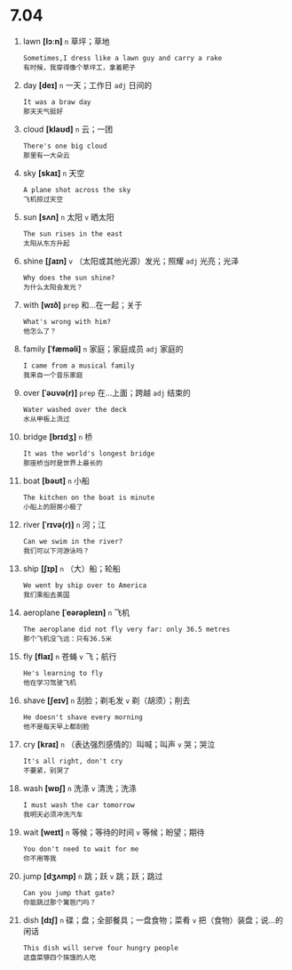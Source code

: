 # 7.04

1. lawn **[lɔːn]** `n` 草坪；草地

   ```
   Sometimes,I dress like a lawn guy and carry a rake
   有时候，我穿得像个草坪工，拿着耙子
   ```

2. day **[deɪ]** `n` 一天；工作日 `adj` 日间的

   ```
   It was a braw day
   那天天气挺好
   ```

3. cloud **[klaʊd]** `n` 云；一团

   ```
   There's one big cloud
   那里有一大朵云
   ```

4. sky **[skaɪ]** `n` 天空

   ```
   A plane shot across the sky
   飞机掠过天空
   ```

5. sun **[sʌn]** `n` 太阳 `v` 晒太阳

   ```
   The sun rises in the east
   太阳从东方升起
   ```

6. shine **[ʃaɪn]** `v` （太阳或其他光源）发光；照耀 `adj` 光亮；光泽

   ```
   Why does the sun shine?
   为什么太阳会发光？
   ```

7. with **[wɪð]** `prep` 和...在一起；关于

   ```
   What's wrong with him?
   他怎么了？
   ```

8. family **[ˈfæməli]** `n` 家庭；家庭成员 `adj` 家庭的

   ```
   I came from a musical family
   我来自一个音乐家庭
   ```

9. over **[ˈəʊvə(r)]** `prep` 在...上面；跨越 `adj` 结束的

   ```
   Water washed over the deck
   水从甲板上流过
   ```

10. bridge **[brɪdʒ]** `n` 桥

    ```
    It was the world's longest bridge
    那座桥当时是世界上最长的
    ```

11. boat **[bəʊt]** `n` 小船

    ```
    The kitchen on the boat is minute
    小船上的厨房小极了
    ```

12. river **[ˈrɪvə(r)]** `n` 河；江

    ```
    Can we swim in the river?
    我们可以下河游泳吗？
    ```

13. ship **[ʃɪp]** `n` （大）船；轮船

    ```
    We went by ship over to America
    我们乘船去美国
    ```

14. aeroplane **[ˈeərəpleɪn]** `n` 飞机

    ```
    The aeroplane did not fly very far: only 36.5 metres
    那个飞机没飞远：只有36.5米
    ```

15. fly **[flaɪ]** `n` 苍蝇 `v` 飞；航行

    ```
    He's learning to fly
    他在学习驾驶飞机
    ```

16. shave **[ʃeɪv]** `n` 刮脸；剃毛发 `v` 剃（胡须）；削去

    ```
    He doesn't shave every morning
    他不是每天早上都刮脸
    ```

17. cry **[kraɪ]** `n` （表达强烈感情的）叫喊；叫声 `v` 哭；哭泣

    ```
    It's all right, don't cry
    不要紧，别哭了
    ```

18. wash **[wɒʃ]** `n` 洗涤 `v` 清洗；洗涤

    ```
    I must wash the car tomorrow
    我明天必须冲洗汽车
    ```

19. wait **[weɪt]** `n` 等候；等待的时间 `v` 等候；盼望；期待

    ```
    You don't need to wait for me
    你不用等我
    ```

20. jump **[dʒʌmp]** `n` 跳；跃 `v` 跳；跃；跳过

    ```
    Can you jump that gate?
    你能跳过那个篱笆门吗？
    ```

21. dish **[dɪʃ]** `n` 碟；盘；全部餐具；一盘食物；菜肴 `v` 把（食物）装盘；说...的闲话

    ```
    This dish will serve four hungry people
    这盘菜够四个挨饿的人吃
    ```
